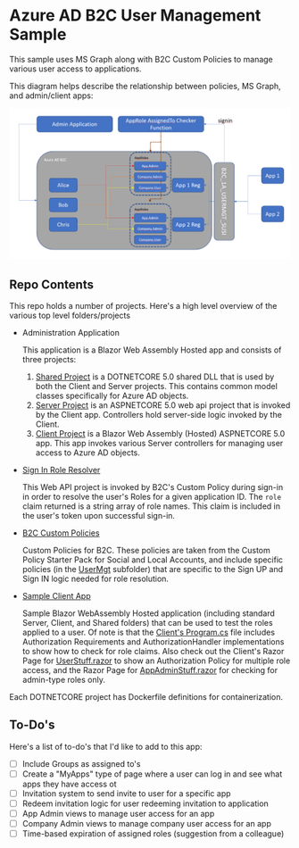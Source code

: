 # Azure AD B2C User Management Sample

This sample uses MS Graph along with B2C Custom Policies to manage various user access to applications.

This diagram helps describe the relationship between policies, MS Graph, and admin/client apps:

![Architecture](./images/architecture.PNG)

## Repo Contents
This repo holds a number of projects. Here's a high level overview of the various top level folders/projects

- Administration Application
  
  This application is a Blazor Web Assembly Hosted app and consists of three projects:

  1. [Shared Project](./agileways.usermgt.admin.client/Shared) is a DOTNETCORE 5.0 shared DLL that is used by both the Client and Server projects. This contains common model classes specifically for Azure AD objects.
  1. [Server Project](./agileways.usermgt.admin.client/Server) is an ASPNETCORE 5.0 web api project that is invoked by the Client app. Controllers hold server-side logic invoked by the Client.
  1. [Client Project](./agileways.usermgt.admin.client/Client) is a Blazor Web Assembly (Hosted) ASPNETCORE 5.0 app. This app invokes various Server controllers for managing user access to Azure AD objects.

- [Sign In Role Resolver](./agileways.usermgt.api)

  This Web API project is invoked by B2C's Custom Policy during sign-in in order to resolve the user's Roles for a given application ID. The `role` claim returned is a string array of role names. This claim is included in the user's token upon successful sign-in.

- [B2C Custom Policies](./policies/SocialAndLocalAccounts)

  Custom Policies for B2C. These policies are taken from the Custom Policy Starter Pack for Social and Local Accounts, and include specific policies (in the [UserMgt](./policies/SocialAndLocalAccounts/UserMgt) subfolder) that are specific to the Sign UP and Sign IN logic needed for role resolution.

- [Sample Client App](./clientApps/clientApp1)

  Sample Blazor WebAssembly Hosted application (including standard Server, Client, and Shared folders) that can be used to test the roles applied to a user. Of note is that the [Client's Program.cs](./clientApps/clientApp1/Client/Program.cs) file includes Authorization Requirements and AuthorizationHandler implementations to show how to check for role claims. Also check out the Client's Razor Page for [UserStuff.razor](./clientApps/clientApp1/Client/Pages/UserStuff.razor) to show an Authorization Policy for multiple role access, and the Razor Page for [AppAdminStuff.razor](./clientApps/clientApp1/Client/Pages/AppAdminStuff.razor) for checking for admin-type roles only.

Each DOTNETCORE project has Dockerfile definitions for containerization.


## To-Do's

Here's a list of to-do's that I'd like to add to this app:

  - [ ] Include Groups as assigned to's
  - [ ] Create a "MyApps" type of page where a user can log in and see what apps they have access ot
  - [ ] Invitation system to send invite to user for a specific app
  - [ ] Redeem invitation logic for user redeeming invitation to application
  - [ ] App Admin views to manage user access for an app
  - [ ] Company Admin views to manage company user access for an app
  - [ ] Time-based expiration of assigned roles (suggestion from a colleague)